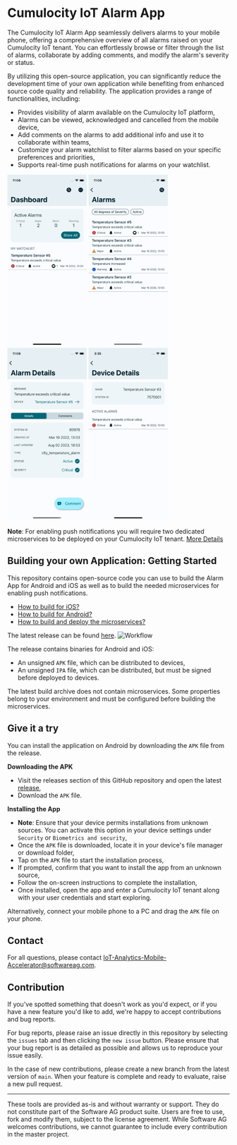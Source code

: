 # Cumulocity IoT Alarm App

The Cumulocity IoT Alarm App seamlessly delivers alarms to your mobile phone, offering a comprehensive overview of all alarms raised on your Cumulocity IoT tenant. You can effortlessly browse or filter through the list of alarms, collaborate by adding comments, and modify the alarm's severity or status.

By utilizing this open-source application, you can significantly reduce the development time of your own application while benefiting from enhanced source code quality and reliability. The application provides a range of functionalities, including:

- Provides visibility of alarm available on the Cumulocity IoT platform,
- Alarms can be viewed, acknowledged and cancelled from the mobile device,
- Add comments on the alarms to add additional info and use it to collaborate within teams,
- Customize your alarm watchlist to filter alarms based on your specific preferences and priorities,
- Supports real-time push notifications for alarms on your watchlist.

<img src="./ios/screenshots/dashboard.png" width="180" /> <img src="./ios/screenshots/alarm_list.png" width="180" /> <img src="./ios/screenshots/alarm_details.png" width="180" /> <img src="./ios/screenshots/device_details.png" width="180" />

**Note**: For enabling push notifications you will require two dedicated microservices to be deployed on your Cumulocity IoT tenant. [More Details](./microservices/README.md) 

## Building your own Application: Getting Started

This repository contains open-source code you can use to build the Alarm App for Android and iOS as well as to build the needed microservices for enabling push notifications.

- [How to build for iOS?](./ios/README.md)
- [How to build for Android?](./android/README.md)
- [How to build and deploy the microservices?](./microservices/README.md) 

The latest release can be found [here](https://github.com/SoftwareAG/cumulocity-alarmapp/releases/latest). 
![Workflow](https://github.com/SoftwareAG/cumulocity-alarmapp/actions/workflows/build.yml/badge.svg)

The release contains binaries for Android and iOS:

- An unsigned `APK` file, which can be distributed to devices,
- An unsigned `IPA` file, which can be distributed, but must be signed before deployed to devices.

The latest build archive does not contain microservices. Some properties belong to your environment and must be configured before building the microservices.

## Give it a try

You can install the application on Android by downloading the `APK` file from the release.

**Downloading the APK**

- Visit the releases section of this GitHub repository and open the latest [release](https://github.com/SoftwareAG/cumulocity-alarmapp/releases/latest),
- Download the `APK` file.

**Installing the App**

- **Note**: Ensure that your device permits installations from unknown sources. You can activate this option in your device settings under `Security` or `Biometrics and security`,
- Once the `APK` file is downloaded, locate it in your device's file manager or download folder,
- Tap on the `APK` file to start the installation process,
- If prompted, confirm that you want to install the app from an unknown source,
- Follow the on-screen instructions to complete the installation,
- Once installed, open the app and enter a Cumulocity IoT tenant along with your user credentials and start exploring.

Alternatively, connect your mobile phone to a PC and drag the `APK` file on your phone.

## Contact

For all questions, please contact IoT-Analytics-Mobile-Accelerator@softwareag.com.

## Contribution

If you've spotted something that doesn't work as you'd expect, or if you have a new feature you'd like to add, we're happy to accept contributions and bug reports.

For bug reports, please raise an issue directly in this repository by selecting the `issues` tab and then clicking the `new issue` button. Please ensure that your bug report is as detailed as possible and allows us to reproduce your issue easily.

In the case of new contributions, please create a new branch from the latest version of `main`. When your feature is complete and ready to evaluate, raise a new pull request.

---

These tools are provided as-is and without warranty or support. They do not constitute part of the Software AG product suite. Users are free to use, fork and modify them, subject to the license agreement. While Software AG welcomes contributions, we cannot guarantee to include every contribution in the master project.
